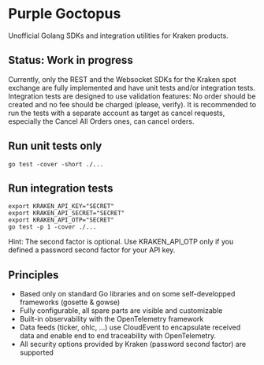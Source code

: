 # Purple Goctopus

Unofficial Golang SDKs and integration utilities for Kraken products.

## Status: Work in progress

Currently, only the REST and the Websocket SDKs for the Kraken spot exchange are fully implemented and have unit tests and/or integration tests. Integration tests are designed to use validation features: No order should be created and no fee should be charged (please, verify). It is recommended to run the tests with a separate account as target as cancel requests, especially the Cancel All Orders ones, can cancel orders.

## Run unit tests only

```
go test -cover -short ./...
```

## Run integration tests

```
export KRAKEN_API_KEY="SECRET"
export KRAKEN_API_SECRET="SECRET"
export KRAKEN_API_OTP="SECRET"
go test -p 1 -cover ./...
```

Hint: The second factor is optional. Use KRAKEN_API_OTP only if you defined a password second factor for your API key.

## Principles

- Based only on standard Go libraries and on some self-developped frameworks (gosette & gowse)
- Fully configurable, all spare parts are visible and customizable
- Built-in observability with the OpenTelemetry framework
- Data feeds (ticker, ohlc, ...) use CloudEvent to encapsulate received data and enable end to end traceability with OpenTelemetry.
- All security options provided by Kraken (password second factor) are supported
